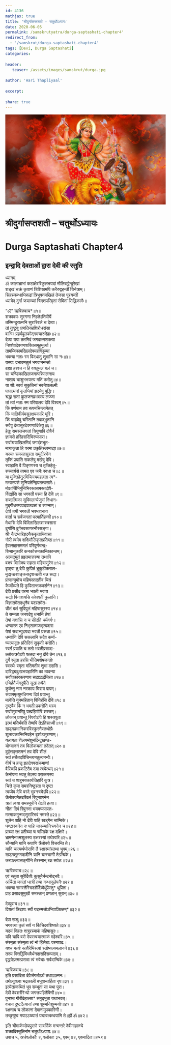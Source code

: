 ```yaml
---    
id: 4136    
mathjax: true    
title: 'श्रीदुर्गासप्तशती - चतुर्थोऽध्यायः'    
date: 2020-06-05    
permalink: /samskrutyatra/durga-saptashati-chapter4'
redirect_from: 
  - '/samskrut/durga-saptashati-chapter4'
tags: [Devi, Durga Saptashati]    
categories:    
    
header:    
   teaser: /assets/images/samskrut/durga.jpg    
    
author: 'Hari Thapliyaal'    
    
excerpt:    
    
share: true    
---    
```

    
![](/assets/images/samskrut/durga.jpg)    
    
# श्रीदुर्गासप्तशती – चतुर्थोऽध्यायः    
# Durga Saptashati Chapter4    
    
## इन्द्रादि देवताओं द्वारा देवी की स्तुति    
    
ध्यानम्    
ॐ कालाभ्राभां कटाक्षैररिकुलभयदां मौलिबद्धेन्दुरेखां    
शड्‌खं चक्रं कृपाणं त्रिशिखमपि करैरुद्वहन्तीं त्रिनेत्राम्।    
सिंहस्कन्धाधिरूढां त्रिभुवनमखिलं तेजसा पूरयन्तीं    
ध्यायेद् दुर्गां जयाख्यां त्रिदशपरिवृतां सेवितां सिद्धिकामैः॥    
    
“ॐ” ऋषिरुवाच*॥१॥    
शक्रादयः सुरगणा निहतेऽतिवीर्ये    
तस्मिन्दुरात्मनि सुरारिबले च देव्या।    
तां तुष्टुवुः प्रणतिनम्रशिरोधरांसा    
वाग्भिः प्रहर्षपुलकोद्‌गमचारुदेहाः॥२॥    
देव्या यया ततमिदं जगदात्मशक्त्या    
निश्‍शेषदेवगणशक्तिसमूहमूर्त्या।    
तामम्बिकामखिलदेवमहर्षिपूज्यां    
भक्त्या नताः स्म विदधातु शुभानि सा नः॥३॥    
यस्याः प्रभावमतुलं भगवाननन्तो    
ब्रह्मा हरश्‍च न हि वक्तुमलं बलं च।    
सा चण्डिकाखिलजगत्परिपालनाय    
नाशाय चाशुभभयस्य मतिं करोतु॥४॥    
या श्रीः स्वयं सुकृतिनां भवनेष्वलक्ष्मीः    
पापात्मनां कृतधियां हृदयेषु बुद्धिः।    
श्रद्धा सतां कुलजनप्रभवस्य लज्जा    
तां त्वां नताः स्म परिपालय देवि विश्‍वम्॥५॥    
किं वर्णयाम तव रूपमचिन्त्यमेतत्    
किं चातिवीर्यमसुरक्षयकारि भूरि।    
किं चाहवेषु चरितानि तवाद्भुतानि    
सर्वेषु देव्यसुरदेवगणादिकेषु॥६॥    
हेतुः समस्तजगतां त्रिगुणापि दोषैर्न    
ज्ञायसे हरिहरादिभिरप्यपारा।    
सर्वाश्रयाखिलमिदं जगदंशभूत-    
मव्याकृता हि परमा प्रकृतिस्त्वमाद्या॥७॥    
यस्याः समस्तसुरता समुदीरणेन    
तृप्तिं प्रयाति सकलेषु मखेषु देवि।    
स्वाहासि वै पितृगणस्य च तृप्तिहेतु-    
रुच्चार्यसे त्वमत एव जनैः स्वधा च॥८॥    
या मुक्तिहेतुरविचिन्त्यमहाव्रता त्व*-    
मभ्यस्यसे सुनियतेन्द्रियतत्त्वसारैः।    
मोक्षार्थिभिर्मुनिभिरस्तसमस्तदोषै-    
र्विर्द्यासि सा भगवती परमा हि देवि॥९॥    
शब्दात्मिका सुविमलर्ग्यजुषां निधान-    
मुद्‌गीथरम्यपदपाठवतां च साम्नाम्।    
देवी त्रयी भगवती भवभावनाय    
वार्ता च सर्वजगतां परमार्तिहन्त्री॥१०॥    
मेधासि देवि विदिताखिलशास्त्रसारा    
दुर्गासि दुर्गभवसागरनौरसङ्‌गा।    
श्रीः कैटभारिहृदयैककृताधिवासा    
गौरी त्वमेव शशिमौलिकृतप्रतिष्ठा॥११॥    
ईषत्सहासममलं परिपूर्णचन्द्र-    
बिम्बानुकारि कनकोत्तमकान्तिकान्तम्।    
अत्यद्भुतं प्रहृतमात्तरुषा तथापि    
वक्त्रं विलोक्य सहसा महिषासुरेण॥१२॥    
दृष्ट्‌वा तु देवि कुपितं भ्रुकुटीकराल-    
मुद्यच्छशाङ्‌कसदृशच्छवि यन्न सद्यः।    
प्राणान्मुमोच महिषस्तदतीव चित्रं    
कैर्जीव्यते हि कुपितान्तकदर्शनेन॥१३॥    
देवि प्रसीद परमा भवती भवाय    
सद्यो विनाशयसि कोपवती कुलानि।    
विज्ञातमेतदधुनैव यदस्तमेत-    
न्नीतं बलं सुविपुलं महिषासुरस्य॥१४॥    
ते सम्मता जनपदेषु धनानि तेषां    
तेषां यशांसि न च सीदति धर्मवर्गः।    
धन्यास्त एव निभृतात्मजभृत्यदारा    
येषां सदाभ्युदयदा भवती प्रसन्ना॥१५॥    
धर्म्याणि देवि सकलानि सदैव कर्मा-    
ण्यत्यादृतः प्रतिदिनं सुकृती करोति।    
स्वर्गं प्रयाति च ततो भवतीप्रसादा-    
ल्लोकत्रयेऽपि फलदा ननु देवि तेन॥१६॥    
दुर्गे स्मृता हरसि भीतिमशेषजन्तोः    
स्वस्थैः स्मृता मतिमतीव शुभां ददासि।    
दारिद्र्यदुःखभयहारिणि का त्वदन्या    
सर्वोपकारकरणाय सदाऽऽर्द्रचित्ता॥१७॥    
एभिर्हतैर्जगदुपैति सुखं तथैते    
कुर्वन्तु नाम नरकाय चिराय पापम्।    
संग्राममृत्युमधिगम्य दिवं प्रयान्तु    
मत्वेति नूनमहितान् विनिहंसि देवि॥१८॥    
दृष्ट्‌वैव किं न भवती प्रकरोति भस्म    
सर्वासुरानरिषु यत्प्रहिणोषि शस्त्रम्।    
लोकान् प्रयान्तु रिपवोऽपि हि शस्त्रपूता    
इत्थं मतिर्भवति तेष्वपि तेऽतिसाध्वी॥१९॥    
खड्‌गप्रभानिकरविस्फुरणैस्तथोग्रैः    
शूलाग्रकान्तिनिवहेन दृशोऽसुराणाम्।    
यन्नागता विलयमंशुमदिन्दुखण्ड-    
योग्याननं तव विलोकयतां तदेतत्॥२०॥    
दुर्वृत्तवृत्तशमनं तव देवि शीलं    
रूपं तथैतदविचिन्त्यमतुल्यमन्यैः।    
वीर्यं च हन्तृ हृतदेवपराक्रमाणां    
वैरिष्वपि प्रकटितैव दया त्वयेत्थम्॥२१॥    
केनोपमा भवतु तेऽस्य पराक्रमस्य    
रूपं च शत्रुभयकार्यतिहारि कुत्र।    
चित्ते कृपा समरनिष्ठुरता च दृष्टा    
त्वय्येव देवि वरदे भुवनत्रयेऽपि॥२२॥    
त्रैलोक्यमेतदखिलं रिपुनाशनेन    
त्रातं त्वया समरमूर्धनि तेऽपि हत्वा।    
नीता दिवं रिपुगणा भयमप्यपास्त-    
मस्माकमुन्मदसुरारिभवं नमस्ते॥२३॥    
शूलेन पाहि नो देवि पाहि खड्‌गेन चाम्बिके।    
घण्टास्वनेन नः पाहि चापज्यानिःस्वनेन च॥२४॥    
प्राच्यां रक्ष प्रतीच्यां च चण्डिके रक्ष दक्षिणे।    
भ्रामणेनात्मशूलस्य उत्तरस्यां तथेश्वरि॥२५॥    
सौम्यानि यानि रूपाणि त्रैलोक्ये विचरन्ति ते।    
यानि चात्यर्थघोराणि तै रक्षास्मांस्तथा भुवम्॥२६॥    
खड्‌गशूलगदादीनि यानि चास्त्राणी तेऽम्बिके।    
करपल्लवसङ्‌गीनि तैरस्मान् रक्ष सर्वतः॥२७॥    
    
ऋषिरुवाच॥२८॥    
एवं स्तुता सुरैर्दिव्यैः कुसुमैर्नन्दनोद्भवैः।    
अर्चिता जगतां धात्री तथा गन्धानुलेपनैः॥२९॥    
भक्त्या समस्तैस्त्रिदशैर्दिव्यैर्धूपैस्तु* धूपिता।    
प्राह प्रसादसुमुखी समस्तान् प्रणतान् सुरान्॥३०॥    
    
देव्युवाच॥३१॥    
व्रियतां त्रिदशाः सर्वे यदस्मत्तोऽभिवाञ्छितम्*॥३२॥    
    
देवा ऊचुः॥३३॥    
भगवत्या कृतं सर्वं न किंचिदवशिष्यते॥३४॥    
यदयं निहतः शत्रुरस्माकं महिषासुरः।    
यदि चापि वरो देयस्त्वयास्माकं महेश्‍वरि॥३५॥    
संस्मृता संस्मृता त्वं नो हिंसेथाः परमापदः।    
यश्‍च मर्त्यः स्तवैरेभिस्त्वां स्तोष्यत्यमलानने॥३६॥    
तस्य वित्तर्द्धिविभवैर्धनदारादिसम्पदाम्।    
वृद्धयेऽस्मत्प्रसन्ना त्वं भवेथाः सर्वदाम्बिके॥३७॥    
    
ऋषिरुवाच॥३८॥    
इति प्रसादिता देवैर्जगतोऽर्थे तथाऽऽत्मनः।    
तथेत्युक्त्वा भद्रकाली बभूवान्तर्हिता नृप॥३९॥    
इत्येतत्कथितं भूप सम्भूता सा यथा पुरा।    
देवी देवशरीरेभ्यो जगत्त्रयहितैषिणी॥४०॥    
पुनश्‍च गौरीदेहात्सा* समुद्भूता यथाभवत्।    
वधाय दुष्टदैत्यानां तथा शुम्भनिशुम्भयोः॥४१॥    
रक्षणाय च लोकानां देवानामुपकारिणी।    
तच्छृणुष्व मयाऽऽख्यातं यथावत्कथयामि ते॥ह्रीं ॐ॥४२॥    
    
इति श्रीमार्कण्डेयपुराणे सावर्णिके मन्वन्तरे देवीमाहात्म्ये    
शक्रादिस्तुतिर्नाम चतुर्थोऽध्यायः॥४॥    
उवाच ५, अर्धश्‍लोकौः २, श्‍लोकाः ३५, एवम् ४२, एवमादितः॥२५९॥    
    
